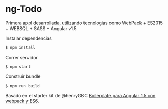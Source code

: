 # ng-Todo
Primera appl desarrollada, utilizando tecnologias como WebPack + ES2015 + WEBSQL + SASS + Angular v1.5

Instalar dependencias
```sh
$ npm install 
```
Correr servidor
```sh
$ npm start
```
Construir bundle
```sh
$ npm run build
```

Basado en el starter kit de @henryGBC [Boilerplate para Angular 1.5 con webpack y ES6](https://medium.com/@HenryGBC/boilerplate-para-angular-1-5-con-webpack-y-es6-3d735dc8ac76#.nvxfmsyjh).